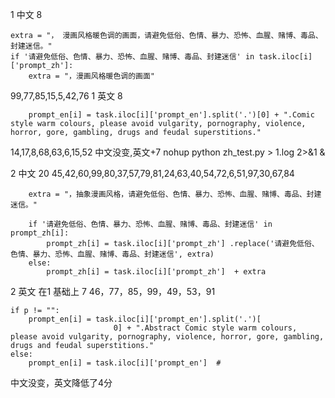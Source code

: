 1 中文 8

    extra = "， 漫画风格暖色调的画面，请避免低俗、色情、暴力、恐怖、血腥、赌博、毒品、封建迷信。"
    if '请避免低俗、色情、暴力、恐怖、血腥、赌博、毒品、封建迷信' in task.iloc[i]['prompt_zh']:
        extra = "，漫画风格暖色调的画面"

99,77,85,15,5,42,76 
1 英文 8

        prompt_en[i] = task.iloc[i]['prompt_en'].split('.')[0] + ".Comic style warm colours, please avoid vulgarity, pornography, violence, horror, gore, gambling, drugs and feudal superstitions."
14,17,8,68,63,6,15,52
中文没变,英文+7
nohup python zh_test.py > 1.log 2>&1 &


2 中文 20
45,42,60,99,80,37,57,79,81,24,63,40,54,72,6,51,97,30,67,84

        extra = "，抽象漫画风格，请避免低俗、色情、暴力、恐怖、血腥、赌博、毒品、封建迷信。"

        if '请避免低俗、色情、暴力、恐怖、血腥、赌博、毒品、封建迷信' in prompt_zh[i]:
            prompt_zh[i] = task.iloc[i]['prompt_zh'] .replace('请避免低俗、色情、暴力、恐怖、血腥、赌博、毒品、封建迷信', extra)
        else:
            prompt_zh[i] = task.iloc[i]['prompt_zh']  + extra

2 英文 在1 基础上 7
46，77，85，99，49，53，91

    if p != "":
        prompt_en[i] = task.iloc[i]['prompt_en'].split('.')[
                           0] + ".Abstract Comic style warm colours, please avoid vulgarity, pornography, violence, horror, gore, gambling, drugs and feudal superstitions."
    else:
        prompt_en[i] = task.iloc[i]['prompt_en']  #

中文没变，英文降低了4分
